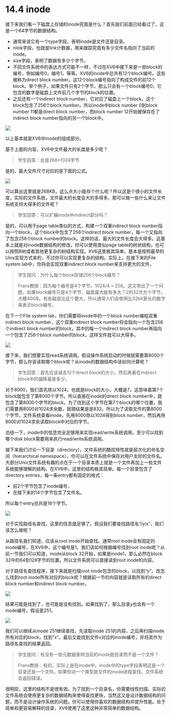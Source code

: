 # 14.4 inode

接下来我们看一下磁盘上存储的inode究竟是什么？首先我们前面已经看过了，这是一个64字节的数据结构。

* 通常来说它有一个type字段，表明inode是文件还是目录。
* nlink字段，也就是link计数器，用来跟踪究竟有多少文件名指向了当前的inode。
* size字段，表明了数据有多少个字节。
* 不同文件系统中的表达方式可能不一样，不过在XV6中接下来是一些block的编号，例如编号0，编号1，等等。XV6的inode中总共有12个block编号。这些被称为direct block number。这12个block编号指向了构成文件的前12个block。举个例子，如果文件只有2个字节，那么只会有一个block编号0，它包含的数字是磁盘上文件前几个字节的block的位置。
* 之后还有一个indirect block number，它对应了磁盘上一个block，这个block包含了256个block number。所以inode中block number 0到block number 11都是direct block number，而block number 12开始被保存在了indirect block number指向的另一个block中。

![](../.gitbook/assets/image%20%28598%29.png)

以上基本就是XV6中inode的组成部分。

基于上面的内容，XV6中文件最大的长度是多少呢？

> 学生回答：会是268\*1024字节

是的，最大文件尺寸对应的是下面的公式。

![](../.gitbook/assets/image%20%28611%29.png)

可以算出这里就是268KB，这么点大小能存个什么呢？所以这是个很小的文件长度，实际的文件系统，文件最大的长度会大的多得多。那可以做一些什么来让文件系统支持大得多的文件呢？

> 学生回答：可以扩展inode中indirect部分吗？

是的，可以用于page table类似的方式，构建一个双重indirect block number指向一个block，这个block中包含了256个indirect block number，每一个又指向了包含256个block number的block。这样的话，最大的文件长度会大得多。这基本上就是对inode数据结构的修改，你可以使用类似page table的树状结构，也可以按照B树或者其他更复杂的树结构实现。XV6这里极其简单，基本是按照最早的Uinx实现方式来的，不过你可以实现更复杂的结构。实际上，在接下来的File system lab中，你将会实现双重indirect block number来支持更大的文件。

> 学生提问：为什么每个block存储256个block编号？
>
> Frans教授：因为每个编号是4个字节。1024/4 = 256。这又带出了一个问题，如果block编号只是4个字节，磁盘最大能有多大？2的32次方个字节，大概40GB。有些磁盘比这个要大，所以通常人们会使用比32bit更长的数字来表示block编号。

在下一个File system lab，你们需要将inode中的一个block number编程双重indirect block number，这个双重indirect block number将会指向一个包含256个indirect block number的block，其中的每一个indirect block number再指向一个包含了256个block number的block，这样文件就可以大得多。

![](../.gitbook/assets/image%20%28590%29.png)

接下来，我们想要实现read系统调用。假设操作系统启动的时候就需要第8000个字节，那么你该读取哪个block呢？从inode的数据结构中该如何计算呢？

> 学生回答：首先应该减去12个direct block的大小，然后再看在indirect block中的偏移量是多少。

对于8000，我们首先除以1024，也就是block的大小，大概是7。这意味着第7个block就包含了第8000个字节。所以直接在inode的direct block number中，就包含了第8000个字节的block。为了找到这个字节在第7个block的哪个位置，我们需要用8000对1024求余数，我猜结果是是832。所以为了读取文件的第8000个字节，文件系统查看inode，先用8000除以1024得到block number，然后再用8000对1024求余读取block中对应的字节。

总结一下，inode中的信息完全足够用来实现read/write系统调用，至少可以找到哪个disk block需要用来执行read/write系统调用。

接下来我们讨论一下目录（directory）。文件系统的酷炫特性就是层次化的命名空间（hierarchical namespace），你可以在文件系统中保存对用户友好的文件名。大部分Unix文件系统有趣的点在于一个目录本质上就是一个文件再加上一些文件系统能够理解的结构。在XV6中，这里的结构极其简单。每一个目录包含了directory entries，每一条entry都有固定的格式：

* 前2个字节包含了inode编号，
* 在接下来的14个字节包含了文件名。

所以每个entry总共是16个字节。

![](../.gitbook/assets/image%20%28608%29.png)

对于实现路径名查找，这里的信息就足够了。假设我们要查找路径名“/y/x”，我们该怎么做呢？

从路径名我们知道，应该从root inode开始查找。通常root inode会有固定的inode编号，在XV6中，这个编号是1。我们该如何根据编号找到root inode呢？从前一节我们可以知道，inode从block 32开始，如果是inode1，那么必然在block 32中的64到128字节的位置。所以文件系统可以直接读到root inode的内容。

对于路径名查找程序，接下来就是扫描root inode包含的block，以找到“y”。改怎么找到root inode所有对应的block呢？根据前一节的内容就是读取所有的direct block number和indirect block number。

![](../.gitbook/assets/image%20%28592%29.png)

结果可能是找到了，也可能是没有找到。如果找到了，那么目录y也会有一个inode编号，假设是251，

![](../.gitbook/assets/image%20%28594%29.png)

我们可以继续从inode 251继续查找，先读取inode 251的内容，之后再扫描inode所有对应的block，找到“x”。最后又能找到文件x对应的inode编号，并将其作为路径名查找的结果返回。

> 学生提问：有没有一些元数据表明当前的inode是目录而不是一个文件？
>
> Frans教授：有的，实际上是在inode中。inode中的type字段表明这是一个目录还是一个文件。如果你对一个类型是文件的inode进程查找，文件系统会返回错误。

很明现，这里的结构不是很有效。为了找到一个目录名，你需要线性扫描。实际的文件系统会使用更复杂的数据结构来使得查找更快，当然这又是设计数据结构的问题，而不是设计操作系统的问题。你可以使用你喜欢的数据结构并提升性能。处于简单和更容易解释的目录，XV6使用了这里这种非常简单的数据结构。

